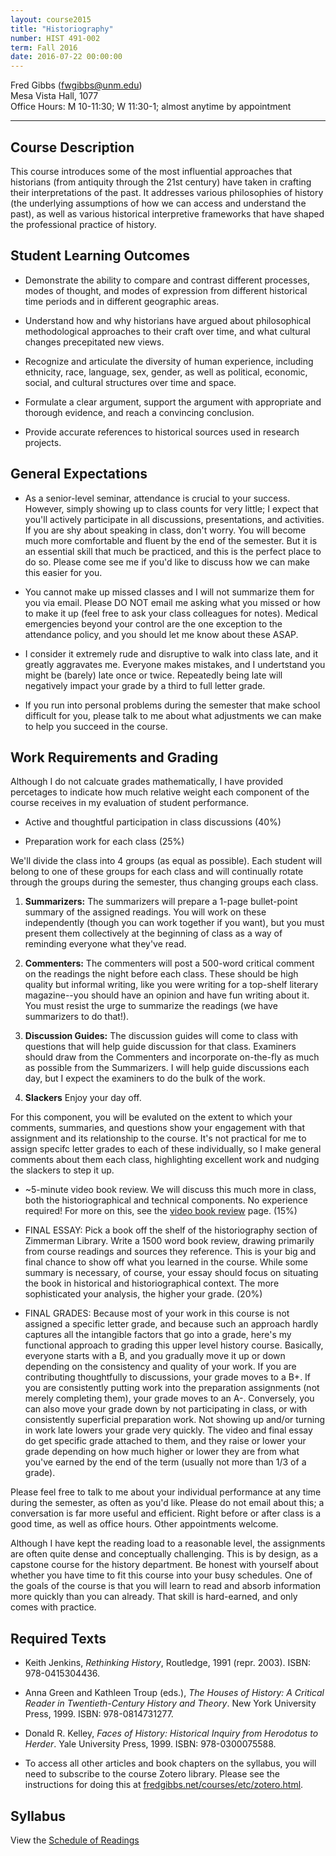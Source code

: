 ```yaml
---
layout: course2015
title: "Historiography"
number: HIST 491-002
term: Fall 2016
date: 2016-07-22 00:00:00
---
```


Fred Gibbs \([fwgibbs@unm.edu](mailto:fwgibbs@unm.edu)\)    
Mesa Vista Hall, 1077    
Office Hours: M 10-11:30; W 11:30-1; almost anytime by appointment    

-----

## Course Description

This course introduces some of the most influential approaches that historians (from antiquity through the 21st century) have taken in crafting their interpretations of the past. It addresses various philosophies of history (the underlying assumptions of how we can access and understand the past), as well as various historical interpretive frameworks that have shaped the professional practice of history.


## Student Learning Outcomes

* Demonstrate the ability to compare and contrast different processes, modes of thought, and modes of expression from different historical time periods and in different geographic areas.

* Understand how and why historians have argued about philosophical methodological approaches to their craft over time, and what cultural changes precepitated new views.

* Recognize and articulate the diversity of human experience, including ethnicity, race, language, sex, gender, as well as political, economic, social, and cultural structures over time and space.

* Formulate a clear argument, support the argument with appropriate and thorough evidence, and reach a convincing conclusion.

* Provide accurate references to historical sources used in research projects.


## General Expectations

* As a senior-level seminar, attendance is crucial to your success. However, simply showing up to class counts for very little; I expect that you'll actively participate in all discussions, presentations, and activities. If you are shy about speaking in class, don't worry. You will become much more comfortable and fluent by the end of the semester. But it is an essential skill that much be practiced, and this is the perfect place to do so. Please come see me if you'd like to discuss how we can make this easier for you.

* You cannot make up missed classes and I will not summarize them for you via email. Please DO NOT email me asking what you missed or how to make it up (feel free to ask your class colleagues for notes). Medical emergencies beyond your control are the one exception to the attendance policy, and you should let me know about these ASAP.

* I consider it extremely rude and disruptive to walk into class late, and it greatly aggravates me. Everyone makes mistakes, and I undertstand you might be (barely) late once or twice. Repeatedly being late will negatively impact your grade by a third to full letter grade.

* If you run into personal problems during the semester that make school difficult for you, please talk to me about what adjustments we can make to help you succeed in the course.


## Work Requirements and Grading

Although I do not calcuate grades mathematically, I have provided percetages to indicate how much relative weight each component of the course receives in my evaluation of student performance.

- Active and thoughtful participation in class discussions (40%)

- Preparation work for each class (25%)

We'll divide the class into 4 groups (as equal as possible). Each student will belong to one of these groups for each class and will continually rotate through the groups during the semester, thus changing groups each class.

1. **Summarizers:** The summarizers will prepare a 1-page bullet-point summary of the assigned readings. You will work on these independently (though you can work together if you want), but you must present them collectively at the beginning of class as a way of reminding everyone what they've read.

2. **Commenters:** The commenters will post a 500-word critical comment on the readings the night before each class. These should be high quality but informal writing, like you were writing for a top-shelf literary magazine--you should have an opinion and have fun writing about it. You must resist the urge to summarize the readings (we have summarizers to do that!).  

3. **Discussion Guides:** The discussion guides will come to class with questions that will help guide discussion for that class. Examiners should draw from the Commenters and incorporate on-the-fly as much as possible from the Summarizers. I will help guide discussions each day, but I expect the examiners to do the bulk of the work.

4. **Slackers** Enjoy your day off.

For this component, you will be evaluted on the extent to which your comments, summaries, and questions show your engagement with that assignment and its relationship to the course. It's not practical for me to assign specifc letter grades to each of these individually, so I make general comments about them each class, highlighting excellent work and nudging the slackers to step it up. 
 
- ~5-minute video book review. We will discuss this much more in class, both the historiographical and technical components. No experience required! For more on this, see the [video book review](../etc/video-book-review) page. (15%)

- FINAL ESSAY: Pick a book off the shelf of the historiography section of Zimmerman Library. Write a 1500 word book review, drawing primarily from course readings and sources they reference. This is your big and final chance to show off what you learned in the course. While some summary is necessary, of course, your essay should focus on situating the book in historical and historiographical context. The more sophisticated your analysis, the higher your grade.  (20%)

- FINAL GRADES: Because most of your work in this course is not assigned a specific letter grade, and because such an approach hardly captures all the intangible factors that go into a grade, here's my functional approach to grading this upper level history course. Basically, everyone starts with a B, and you gradually move it up or down depending on the consistency and quality of your work. If you are contributing thoughtfully to discussions, your grade moves to a B+. If you are consistently putting work into the preparation assignments (not merely completing them), your grade moves to an A-. Conversely, you can also move your grade down by not participating in class, or with consistently superficial preparation work. Not showing up and/or turning in work late lowers your grade very quickly. The video and final essay do get specific grade attached to them, and they raise or lower your grade depending on how much higher or lower they are from what you've earned by the end of the term (usually not more than 1/3 of a grade).

Please feel free to talk to me about your individual performance at any time during the semester, as often as you'd like. Please do not email about this; a conversation is far more useful and efficient. Right before or after class is a good time, as well as office hours. Other appointments welcome.

Although I have kept the reading load to a reasonable level, the assignments are often quite dense and conceptually challenging. This is by design, as a capstone course for the history department. Be honest with yourself about whether you have time to fit this course into your busy schedules. One of the goals of the course is that you will learn to read and absorb information more quickly than you can already. That skill is hard-earned, and only comes with practice.


## Required Texts

- Keith Jenkins, _Rethinking History_, Routledge, 1991 (repr. 2003). ISBN: 978-0415304436.

- Anna Green and Kathleen Troup (eds.), _The Houses of History: A Critical Reader in Twentieth-Century History and Theory_. New York University Press, 1999. ISBN: 978-0814731277.

- Donald R. Kelley, _Faces of History: Historical Inquiry from Herodotus to Herder_. Yale University Press, 1999. ISBN: 978-0300075588.

- To access all other articles and book chapters on the syllabus, you will need to subscribe to the course Zotero library. Please see the instructions for doing this at [fredgibbs.net/courses/etc/zotero.html](../etc/zotero.html).


## Syllabus
View the [Schedule of Readings](schedule.html)
